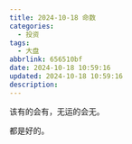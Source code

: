 ```yaml
---
title: 2024-10-18 命数
categories:
  - 投资
tags:
  - 大盘
abbrlink: 656510bf
date: 2024-10-18 10:59:16
updated: 2024-10-18 10:59:16
description:
---
```


该有的会有，无运的会无。

都是好的。